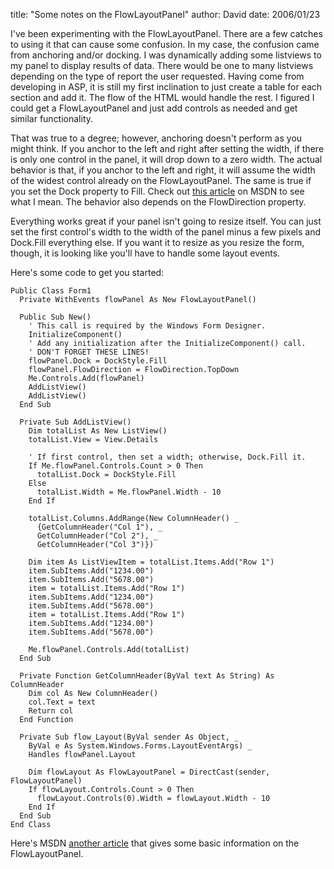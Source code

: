 
title: "Some notes on the FlowLayoutPanel"
author: David
date: 2006/01/23

I've been experimenting with the FlowLayoutPanel. There are a few catches to using it that can cause some confusion. In my case, the confusion came from anchoring and/or docking. I was dynamically adding some listviews to my panel to display results of data. There would be one to many listviews depending on the type of report the user requested. Having come from developing in ASP, it is still my first inclination to just create a table for each section and add it. The flow of the HTML would handle the rest. I figured I could get a FlowLayoutPanel and just add controls as needed and get similar functionality.

That was true to a degree; however, anchoring doesn't perform as you might think. If you anchor to the left and right after setting the width, if there is only one control in the panel, it will drop down to a zero width. The actual behavior is that, if you anchor to the left and right, it will assume the width of the widest control already on the FlowLayoutPanel. The same is true if you set the Dock property to Fill. Check out [this article](http://msdn2.microsoft.com/en-us/library/ms171633.aspx) on MSDN to see what I mean. The behavior also depends on the FlowDirection property.

Everything works great if your panel isn't going to resize itself. You can just set the first control's width to the width of the panel minus a few pixels and Dock.Fill everything else. If you want it to resize as you resize the form, though, it is looking like you'll have to handle some layout events.

Here's some code to get you started:

    Public Class Form1
      Private WithEvents flowPanel As New FlowLayoutPanel()

      Public Sub New()
        ' This call is required by the Windows Form Designer.
        InitializeComponent()
        ' Add any initialization after the InitializeComponent() call.
        ' DON'T FORGET THESE LINES!
        flowPanel.Dock = DockStyle.Fill
        flowPanel.FlowDirection = FlowDirection.TopDown
        Me.Controls.Add(flowPanel)
        AddListView()
        AddListView()
      End Sub

      Private Sub AddListView()
        Dim totalList As New ListView()
        totalList.View = View.Details

        ' If first control, then set a width; otherwise, Dock.Fill it.
        If Me.flowPanel.Controls.Count > 0 Then
          totalList.Dock = DockStyle.Fill
        Else
          totalList.Width = Me.flowPanel.Width - 10
        End If

        totalList.Columns.AddRange(New ColumnHeader() _
          {GetColumnHeader("Col 1"), _
          GetColumnHeader("Col 2"), _
          GetColumnHeader("Col 3")})

        Dim item As ListViewItem = totalList.Items.Add("Row 1")
        item.SubItems.Add("1234.00")
        item.SubItems.Add("5678.00")
        item = totalList.Items.Add("Row 1")
        item.SubItems.Add("1234.00")
        item.SubItems.Add("5678.00")
        item = totalList.Items.Add("Row 1")
        item.SubItems.Add("1234.00")
        item.SubItems.Add("5678.00")

        Me.flowPanel.Controls.Add(totalList)
      End Sub

      Private Function GetColumnHeader(ByVal text As String) As ColumnHeader
        Dim col As New ColumnHeader()
        col.Text = text
        Return col
      End Function

      Private Sub flow_Layout(ByVal sender As Object, _
        ByVal e As System.Windows.Forms.LayoutEventArgs) _
        Handles flowPanel.Layout

        Dim flowLayout As FlowLayoutPanel = DirectCast(sender, FlowLayoutPanel)
        If flowLayout.Controls.Count > 0 Then
          flowLayout.Controls(0).Width = flowLayout.Width - 10
        End If
      End Sub
    End Class

Here's MSDN [another article](http://msdn2.microsoft.com/en-us/library/z9w7ek2f.aspx) that gives some basic information on the FlowLayoutPanel.
